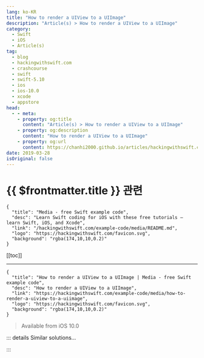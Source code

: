 ```yaml
---
lang: ko-KR
title: "How to render a UIView to a UIImage"
description: "Article(s) > How to render a UIView to a UIImage"
category:
  - Swift
  - iOS
  - Article(s)
tag: 
  - blog
  - hackingwithswift.com
  - crashcourse
  - swift
  - swift-5.10
  - ios
  - ios-10.0
  - xcode
  - appstore
head:
  - - meta:
    - property: og:title
      content: "Article(s) > How to render a UIView to a UIImage"
    - property: og:description
      content: "How to render a UIView to a UIImage"
    - property: og:url
      content: https://chanhi2000.github.io/articles/hackingwithswift.com/example-code/media/how-to-render-a-uiview-to-a-uiimage.html
date: 2019-03-28
isOriginal: false
---
```


# {{ $frontmatter.title }} 관련

```component VPCard
{
  "title": "Media - free Swift example code",
  "desc": "Learn Swift coding for iOS with these free tutorials – learn Swift, iOS, and Xcode",
  "link": "/hackingwithswift.com/example-code/media/README.md",
  "logo": "https://hackingwithswift.com/favicon.svg",
  "background": "rgba(174,10,10,0.2)"
}
```

[[toc]]

---

```component VPCard
{
  "title": "How to render a UIView to a UIImage | Media - free Swift example code",
  "desc": "How to render a UIView to a UIImage",
  "link": "https://hackingwithswift.com/example-code/media/how-to-render-a-uiview-to-a-uiimage",
  "logo": "https://hackingwithswift.com/favicon.svg",
  "background": "rgba(174,10,10,0.2)"
}
```

> Available from iOS 10.0

<!-- TODO: 작성 -->

<!-- 
You can render any `UIView` into a `UIImage` in just four lines of code, and that even handles drawing all the subviews automatically. Here's the code:

```swift
let renderer = UIGraphicsImageRenderer(size: view.bounds.size)
let image = renderer.image { ctx in
    view.drawHierarchy(in: view.bounds, afterScreenUpdates: true)
}
```

Helpfully, that code works equally well no matter what the view contains - if you're using UIKit, SpriteKit, Metal or whatever, it all works.

-->

::: details Similar solutions…

<!--
/example-code/uikit/how-to-mask-one-uiview-using-another-uiview">How to mask one UIView using another UIView 
/example-code/media/how-to-read-the-average-color-of-a-uiimage-using-ciareaaverage">How to read the average color of a UIImage using CIAreaAverage 
/example-code/core-graphics/how-to-use-core-graphics-blend-modes-to-draw-a-uiimage-differently">How to use Core Graphics blend modes to draw a UIImage differently 
/example-code/media/how-to-save-a-uiimage-to-a-file-using-jpegdata-and-pngdata">How to save a UIImage to a file using jpegData() and pngData() 
/example-code/media/how-to-pixellate-a-uiimage">How to pixellate a UIImage</a>
-->

:::

